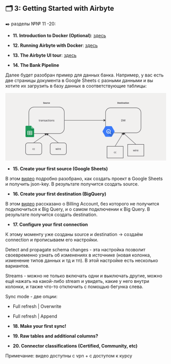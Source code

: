 ## 🗂️ 3: Getting Started with Airbyte
✒️ разделы №№ 11 -20:

- **11. Introduction to Docker (Optional)**: [здесь](https://github.com/Malakhova-Natalya/IT_courses/blob/main/The%20Complete%20Hands-on%20Introduction%20to%20Airbyte/03_Getting%20Started%20with%20Airbyte/11.%20Introduction%20to%20Docker%20(Optional)/README.md)


- **12. Running Airbyte with Docker**: [здесь](https://github.com/Malakhova-Natalya/IT_courses/blob/main/The%20Complete%20Hands-on%20Introduction%20to%20Airbyte/03_Getting%20Started%20with%20Airbyte/12.%20Running%20Airbyte%20with%20Docker/README.md)


- **13. The Airbyte UI tour**: [здесь](https://github.com/Malakhova-Natalya/IT_courses/blob/main/The%20Complete%20Hands-on%20Introduction%20to%20Airbyte/03_Getting%20Started%20with%20Airbyte/13.%20The%20Airbyte%20UI%20tour/README.md)

- **14. The Bank Pipeline**

Далее будет разобран пример для данных банка. Например, у вас есть две страницы документа в Google Sheets с разными данными и вы хотите их загрузить в базу данных в соответствующие таблицы:

![cover](https://github.com/Malakhova-Natalya/IT_courses/blob/main/The%20Complete%20Hands-on%20Introduction%20to%20Airbyte/44%20-%20from%20Google%20Sheets%20to%20DW.png)

- **15. Create your first source (Google Sheets)**

В этом [видео](https://www.udemy.com/course/the-complete-hands-on-introduction-to-airbyte/learn/lecture/40239172#content) подробно разобрано, как создать проект в Google Sheets и получить json-key. В результате получится создать source.
 
- **16. Create your first destination (BigQuery)**

 В этом [видео](https://www.udemy.com/course/the-complete-hands-on-introduction-to-airbyte/learn/lecture/40239174#content) рассказано о Billing Account, без которого не получится подключиться к Big Query, и о самом подключении к Big Query. В результате получится создать destination.

- **17. Configure your first connection**

К этому моменту уже созданы source и destination → создаём connection и прописываем его настройки.

Detect and propagate schema changes - эта настройка позволит своевременно узнать об изменениях в источнике (новая колонка, изменение типов данных и тд и тп). В этой настройке есть несколько вариантов.

Streams - можно не только включать одни и выключать другие, можно ещё нажать на какой-либо stream и увидеть, какие у него внутри колонки, и также что-то отключить с помощью бегунка слева.

Sync mode - две опции: 
  - Full refresh | Overwrite
  - Full refresh | Append

- **18. Make your first sync!**

- **19. Raw tables and additional columns?**

- **20. Connector classifications (Certified, Community, etc)**

Примечание: видео доступны с vpn + с доступом к курсу
